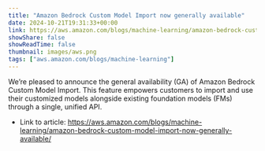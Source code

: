 ```yaml
---
title: "Amazon Bedrock Custom Model Import now generally available"
date: 2024-10-21T19:31:33+00:00
link: https://aws.amazon.com/blogs/machine-learning/amazon-bedrock-custom-model-import-now-generally-available/
showShare: false
showReadTime: false
thumbnail: images/aws.png
tags: ["aws.amazon.com/blogs/machine-learning"]
---
```

We’re pleased to announce the general availability (GA) of Amazon Bedrock Custom Model Import. This feature empowers customers to import and use their customized models alongside existing foundation models (FMs) through a single, unified API.

- Link to article: https://aws.amazon.com/blogs/machine-learning/amazon-bedrock-custom-model-import-now-generally-available/